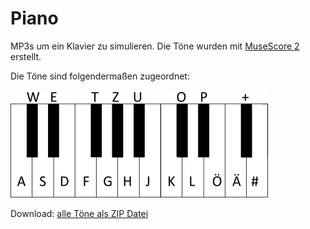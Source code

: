 # Piano

MP3s um ein Klavier zu simulieren. Die Töne wurden mit [MuseScore 2](https://musescore.org) erstellt.

Die Töne sind folgendermaßen zugeordnet:

![](piano-keyboard-mapping.png)

Download: [alle Töne als ZIP Datei](piano.zip)